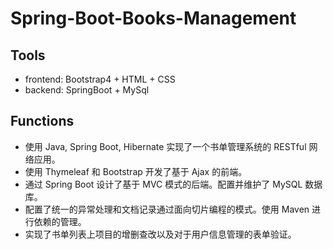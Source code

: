 # Spring-Boot-Books-Management

## Tools

* frontend: Bootstrap4 + HTML + CSS
* backend: SpringBoot + MySql

## Functions
* 使用 Java, Spring Boot, Hibernate 实现了一个书单管理系统的 RESTful 网络应用。
* 使用 Thymeleaf 和 Bootstrap 开发了基于 Ajax 的前端。
* 通过 Spring Boot 设计了基于 MVC 模式的后端。配置并维护了 MySQL 数据库。
* 配置了统一的异常处理和文档记录通过面向切片编程的模式。使用 Maven 进行依赖的管理。
* 实现了书单列表上项目的增删查改以及对于用户信息管理的表单验证。
